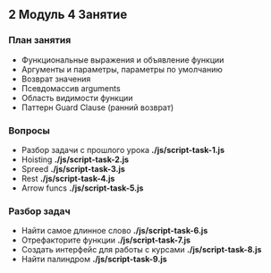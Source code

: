 ## 2 Модуль 4 Занятие

### План занятия

- Функциональные выражения и объявление функции
- Аргументы и параметры, параметры по умолчанию
- Возврат значения
- Псевдомассив arguments
- Область видимости функции
- Паттерн Guard Clause (ранний возврат)

### Вопросы

- Разбор задачи с прошлого урока **./js/script-task-1.js**
- Hoisting **./js/script-task-2.js**
- Spreed **./js/script-task-3.js**
- Rest **./js/script-task-4.js**
- Arrow funcs **./js/script-task-5.js**

### Разбор задач

- Найти самое длинное слово **./js/script-task-6.js**
- Отрефакторите функции **./js/script-task-7.js**
- Создать интерфейс для работы с курсами **./js/script-task-8.js**
- Найти палиндром **./js/script-task-9.js**
